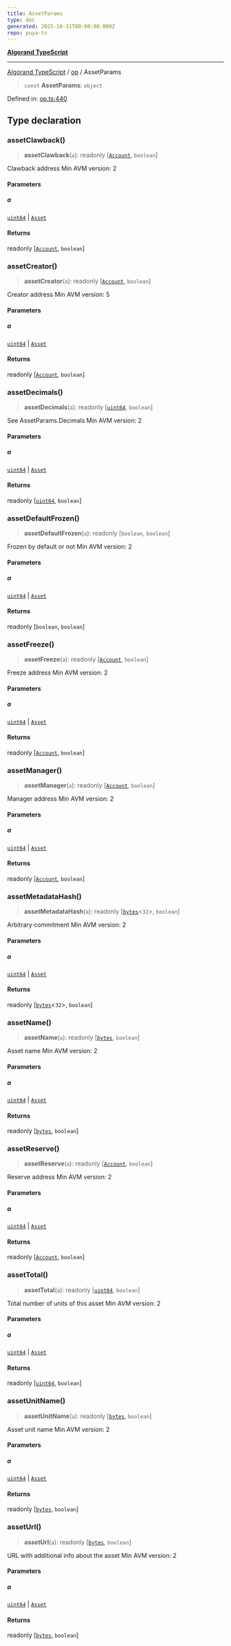 ```yaml
---
title: AssetParams
type: doc
generated: 2025-10-31T00:00:00.000Z
repo: puya-ts
---
```


[**Algorand TypeScript**](docs/_md/README)

---

[Algorand TypeScript](docs/_md/modules) / [op](/reference/algorand-typescript/api/op/readme/) / AssetParams

> `const` **AssetParams**: `object`

Defined in: [op.ts:440](https://github.com/algorandfoundation/puya-ts/blob/main/packages/algo-ts/src/op.ts#L440)

## Type declaration

### assetClawback()

> **assetClawback**(`a`): readonly \[[`Account`](/reference/algorand-typescript/api/index/type-aliases/account/), `boolean`\]

Clawback address
Min AVM version: 2

#### Parameters

##### a

[`uint64`](/reference/algorand-typescript/api/index/type-aliases/uint64/) | [`Asset`](/reference/algorand-typescript/api/index/type-aliases/asset/)

#### Returns

readonly \[[`Account`](/reference/algorand-typescript/api/index/type-aliases/account/), `boolean`\]

### assetCreator()

> **assetCreator**(`a`): readonly \[[`Account`](/reference/algorand-typescript/api/index/type-aliases/account/), `boolean`\]

Creator address
Min AVM version: 5

#### Parameters

##### a

[`uint64`](/reference/algorand-typescript/api/index/type-aliases/uint64/) | [`Asset`](/reference/algorand-typescript/api/index/type-aliases/asset/)

#### Returns

readonly \[[`Account`](/reference/algorand-typescript/api/index/type-aliases/account/), `boolean`\]

### assetDecimals()

> **assetDecimals**(`a`): readonly \[[`uint64`](/reference/algorand-typescript/api/index/type-aliases/uint64/), `boolean`\]

See AssetParams.Decimals
Min AVM version: 2

#### Parameters

##### a

[`uint64`](/reference/algorand-typescript/api/index/type-aliases/uint64/) | [`Asset`](/reference/algorand-typescript/api/index/type-aliases/asset/)

#### Returns

readonly \[[`uint64`](/reference/algorand-typescript/api/index/type-aliases/uint64/), `boolean`\]

### assetDefaultFrozen()

> **assetDefaultFrozen**(`a`): readonly \[`boolean`, `boolean`\]

Frozen by default or not
Min AVM version: 2

#### Parameters

##### a

[`uint64`](/reference/algorand-typescript/api/index/type-aliases/uint64/) | [`Asset`](/reference/algorand-typescript/api/index/type-aliases/asset/)

#### Returns

readonly \[`boolean`, `boolean`\]

### assetFreeze()

> **assetFreeze**(`a`): readonly \[[`Account`](/reference/algorand-typescript/api/index/type-aliases/account/), `boolean`\]

Freeze address
Min AVM version: 2

#### Parameters

##### a

[`uint64`](/reference/algorand-typescript/api/index/type-aliases/uint64/) | [`Asset`](/reference/algorand-typescript/api/index/type-aliases/asset/)

#### Returns

readonly \[[`Account`](/reference/algorand-typescript/api/index/type-aliases/account/), `boolean`\]

### assetManager()

> **assetManager**(`a`): readonly \[[`Account`](/reference/algorand-typescript/api/index/type-aliases/account/), `boolean`\]

Manager address
Min AVM version: 2

#### Parameters

##### a

[`uint64`](/reference/algorand-typescript/api/index/type-aliases/uint64/) | [`Asset`](/reference/algorand-typescript/api/index/type-aliases/asset/)

#### Returns

readonly \[[`Account`](/reference/algorand-typescript/api/index/type-aliases/account/), `boolean`\]

### assetMetadataHash()

> **assetMetadataHash**(`a`): readonly \[[`bytes`](/reference/algorand-typescript/api/index/type-aliases/bytes/)\<`32`\>, `boolean`\]

Arbitrary commitment
Min AVM version: 2

#### Parameters

##### a

[`uint64`](/reference/algorand-typescript/api/index/type-aliases/uint64/) | [`Asset`](/reference/algorand-typescript/api/index/type-aliases/asset/)

#### Returns

readonly \[[`bytes`](/reference/algorand-typescript/api/index/type-aliases/bytes/)\<`32`\>, `boolean`\]

### assetName()

> **assetName**(`a`): readonly \[[`bytes`](/reference/algorand-typescript/api/index/type-aliases/bytes/), `boolean`\]

Asset name
Min AVM version: 2

#### Parameters

##### a

[`uint64`](/reference/algorand-typescript/api/index/type-aliases/uint64/) | [`Asset`](/reference/algorand-typescript/api/index/type-aliases/asset/)

#### Returns

readonly \[[`bytes`](/reference/algorand-typescript/api/index/type-aliases/bytes/), `boolean`\]

### assetReserve()

> **assetReserve**(`a`): readonly \[[`Account`](/reference/algorand-typescript/api/index/type-aliases/account/), `boolean`\]

Reserve address
Min AVM version: 2

#### Parameters

##### a

[`uint64`](/reference/algorand-typescript/api/index/type-aliases/uint64/) | [`Asset`](/reference/algorand-typescript/api/index/type-aliases/asset/)

#### Returns

readonly \[[`Account`](/reference/algorand-typescript/api/index/type-aliases/account/), `boolean`\]

### assetTotal()

> **assetTotal**(`a`): readonly \[[`uint64`](/reference/algorand-typescript/api/index/type-aliases/uint64/), `boolean`\]

Total number of units of this asset
Min AVM version: 2

#### Parameters

##### a

[`uint64`](/reference/algorand-typescript/api/index/type-aliases/uint64/) | [`Asset`](/reference/algorand-typescript/api/index/type-aliases/asset/)

#### Returns

readonly \[[`uint64`](/reference/algorand-typescript/api/index/type-aliases/uint64/), `boolean`\]

### assetUnitName()

> **assetUnitName**(`a`): readonly \[[`bytes`](/reference/algorand-typescript/api/index/type-aliases/bytes/), `boolean`\]

Asset unit name
Min AVM version: 2

#### Parameters

##### a

[`uint64`](/reference/algorand-typescript/api/index/type-aliases/uint64/) | [`Asset`](/reference/algorand-typescript/api/index/type-aliases/asset/)

#### Returns

readonly \[[`bytes`](/reference/algorand-typescript/api/index/type-aliases/bytes/), `boolean`\]

### assetUrl()

> **assetUrl**(`a`): readonly \[[`bytes`](/reference/algorand-typescript/api/index/type-aliases/bytes/), `boolean`\]

URL with additional info about the asset
Min AVM version: 2

#### Parameters

##### a

[`uint64`](/reference/algorand-typescript/api/index/type-aliases/uint64/) | [`Asset`](/reference/algorand-typescript/api/index/type-aliases/asset/)

#### Returns

readonly \[[`bytes`](/reference/algorand-typescript/api/index/type-aliases/bytes/), `boolean`\]
